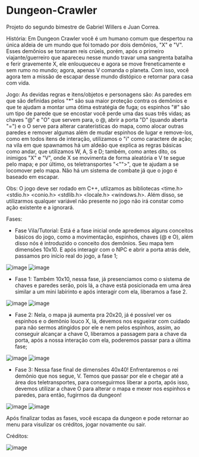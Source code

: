 # Dungeon-Crawler
Projeto do segundo bimestre de Gabriel Willers e Juan Correa.

História: Em Dungeon Crawler você é um humano comum que despertou na única aldeia de um mundo que foi tomado por dois demônios, "X" e "V". Esses demônios se tornaram reis crúeis, porém, após o primeiro viajante/guerreiro que apareceu nesse mundo travar uma sangrenta batalha e ferir gravemente X, ele enlouqueceu e agora se move freneticamente e sem rumo no mundo; agora, apenas V comanda o planeta. Com isso, você agora tem a missão de escapar desse mundo distópico e retornar para casa com vida.

Jogo: As devidas regras e itens/objetos e personagens são: As paredes em que são definidas pelos "*" são sua maior proteção contra os demônios e que te ajudam a montar uma ótima estratégia de fuga; os espinhos "#" são um tipo de parede que se encostar você perde uma das suas três vidas; as chaves "@" e "O" que servem para, o @, abrir a porta "D" (quando aberta "=") e o O serve para alterar caraterísticas do mapa, como alocar outras paredes e remover algumas além de mudar espinhos de lugar e remove-los, como em todos itens de interação, utilizamos o "i" como caractere de ação; na vila em que spawnamos há um aldeão que explica as regras básicas como andar, que utilizamos W, A, S e D; também, como antes dito, os inimigos "X" e "V", onde X se movimenta de forma aleatória e V te segue pelo mapa; e por último, os teletransportes "<"">", que te ajudam a se locomover pelo mapa. Não há um sistema de combate já que o jogo é baseado em escapar. 

Obs: O jogo deve ser rodado em C++, utlizamos as bibliotecas <time.h> <stdio.h> <conio.h> <stdlib.h> <locale.h> <windows.h>. Além disso, se utilizarmos qualquer variável não presente no jogo não irá constar como ação existente e a ignorará.

Fases:
  - Fase Vila/Tutorial: Está é a fase inicial onde apredemos alguns conceitos básicos do jogo, como a movimentação, espinhos, chaves (@ e O), além disso nós é introduzido o conceito dos demônios. Seu mapa tem 
    dimensões 10x10. E após interagir com o NPC e abrir a porta atrás dele, passamos pro início real do jogo, a fase 1;


![image](https://github.com/user-attachments/assets/bb091fda-6023-4a11-a033-9917a36659f5)  ![image](https://github.com/user-attachments/assets/99975f1f-d866-41df-a591-737786a1bc2d)


  - Fase 1: Também 10x10, nessa fase, já presenciamos como o sistema de chaves e paredes serão, pois lá, a chave está posicionada em uma área similar a um mini labírinto e após interagir com ela, liberamos a fase 2.
 


![image](https://github.com/user-attachments/assets/d091d050-f41b-45b5-9090-aff88f13a38f)  ![image](https://github.com/user-attachments/assets/f68800a3-1f4c-469d-9bff-8bed1ac0b660)


    
  - Fase 2: Nela, o mapa já aumenta pra 20x20, já é possível ver os espinhos e o demônio louco X, lá, devemos nos esgueirar com cuidado para não sermos atingidos por ele e nem pelos espinhos, assim, ao conseguir 
    alcançar a chave O, liberamos a passagem para a chave da porta, após a nossa interação com ela, poderemos passar para a última fase;
  


![image](https://github.com/user-attachments/assets/f32f1aaa-97cf-4161-b8de-d2929627b1db)  ![image](https://github.com/user-attachments/assets/e72511e5-aad4-40cc-b1f2-2aeb5152e295)


 
 - Fase 3: Nessa fase final de dimensões 40x40! Enfrentaremos o rei demônio que nos segue, V. Temos que passar por ele e chegar até a área dos teletransportes, para conseguirmos liberar a porta, após isso, devemos 
   utilizar a chave O para alterar o mapa e mexer nos espinhos e paredes, para então, fugirmos da dungeon!



![image](https://github.com/user-attachments/assets/66a0f750-d885-4200-b6b1-648ca2b57c0d)  ![image](https://github.com/user-attachments/assets/fa6989b9-e8e4-475b-9d87-1054afc6f1a8)



Após finalizar todas as fases, você escapa da dungeon e pode retornar ao menu para visulizar os créditos, jogar novamente ou sair.

Créditos: 

![image](https://github.com/user-attachments/assets/7f0b0aa2-20aa-4cc8-85e4-3a5a29e129ea)
